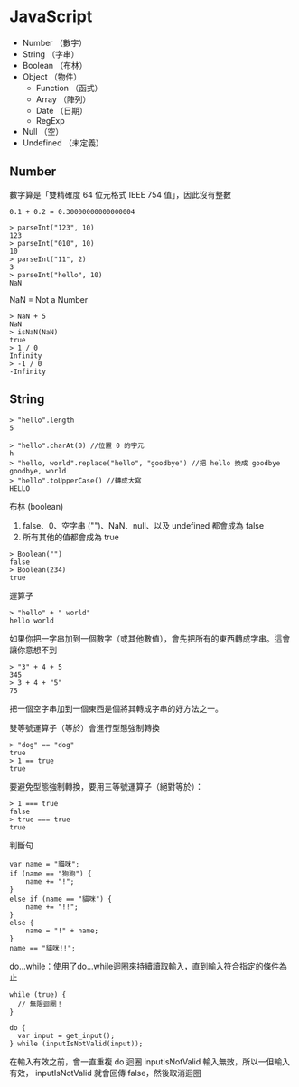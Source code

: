 # JavaScript

* Number （數字）
* String （字串）
* Boolean （布林）
* Object （物件）
    * Function （函式）
    * Array （陣列）
    * Date （日期）
    * RegExp
* Null （空）
* Undefined （未定義）

## Number
數字算是「雙精確度 64 位元格式 IEEE 754 值」，因此沒有整數
```JS
0.1 + 0.2 = 0.30000000000000004
```

```JS
> parseInt("123", 10)
123
> parseInt("010", 10)
10
> parseInt("11", 2)
3
> parseInt("hello", 10)
NaN
```

NaN =  Not a Number

```JS
> NaN + 5
NaN
> isNaN(NaN)
true
> 1 / 0
Infinity
> -1 / 0
-Infinity

```

## String
```JS
> "hello".length
5
```

```JS
> "hello".charAt(0) //位置 0 的字元
h
> "hello, world".replace("hello", "goodbye") //把 hello 換成 goodbye
goodbye, world
> "hello".toUpperCase() //轉成大寫
HELLO

```

布林 (boolean) 
1. false、0、空字串 ("")、NaN、null、以及 undefined 都會成為 false
2. 所有其他的值都會成為 true
```JS
> Boolean("")
false
> Boolean(234)
true
```

運算子
```JS
> "hello" + " world"
hello world
```
如果你把一字串加到一個數字（或其他數值），會先把所有的東西轉成字串。這會讓你意想不到
```JS
> "3" + 4 + 5
345
> 3 + 4 + "5"
75
```
把一個空字串加到一個東西是個將其轉成字串的好方法之一。


雙等號運算子（等於）會進行型態強制轉換
```JS
> "dog" == "dog"
true
> 1 == true
true
```

要避免型態強制轉換，要用三等號運算子（絕對等於）：
```JS
> 1 === true
false
> true === true
true
```

判斷句
```JS
var name = "貓咪";
if (name == "狗狗") {
    name += "!";
} 
else if (name == "貓咪") {
    name += "!!";
} 
else {
    name = "!" + name;
}
name == "貓咪!!";
```


do...while：使用了do...while迴圈來持續讀取輸入，直到輸入符合指定的條件為止
```JS
while (true) {
  // 無限迴圈！
}

do {
  var input = get_input();
} while (inputIsNotValid(input));
```
在輸入有效之前，會一直重複 do 迴圈
inputIsNotValid 輸入無效，所以一但輸入有效， inputIsNotValid 就會回傳 false，然後取消迴圈